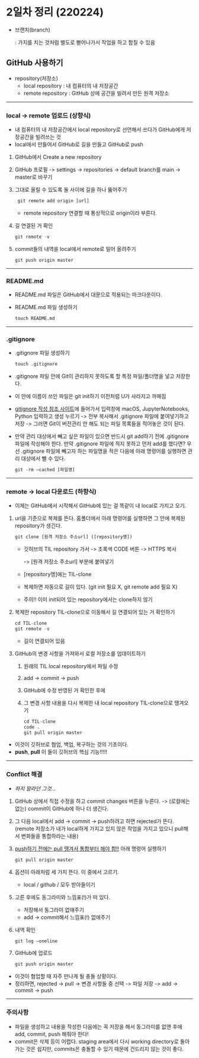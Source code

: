 # 2일차 정리 (220224)

* 브랜치(branch)

  : 가지를 치는 것처럼 별도로 뻗어나가서 작업을 하고 합칠 수 있음

## GitHub 사용하기

* repository(저장소)
  - local repository : 내 컴퓨터의 내 저장공간
  - remote repository : GitHub 상에 공간을 빌려서 만든 원격 저장소

---

### local -> remote 업로드 (상향식)

* 내 컴퓨터의 내 저장공간에서 local repository로 선언해서 쓰다가 GitHub에게 저장공간을 빌려쓰는 것
* local에서 만들어서 GitHub로 길을 만들고 GitHub로 push

1. GitHub에서 Create a new repository

2. GitHub 프로필 -> settings -> repositories -> default branch를 main -> master로 바꾸기

3. 그대로 올릴 수 있도록 둘 사이에 길을 하나 뚫어주기

   ```python
    git remote add origin [url] 
   ```

   - remote repository 연결할 때 통상적으로 origin이라 부른다.

4. 길 연결된 거 확인

   ```python
   git remote -v
   ```

5. commit들의 내역을 local에서 remote로 밀어 올려주기

   ```python
   git push origin master
   ```

---

### README.md

- README.md 파일은 GitHub에서 대문으로 적용되는 마크다운이다.

- README.md 파일 생성하기

  ```python
  touch README.md
  ```

---

### .gitignore

- .gitignore 파일 생성하기

  ```python
  touch .gitignore
  ```

- .gitignore 파일 안에 Git이 관리하지 못하도록 할 특정 파일/폴더명을 넣고 저장한다.

- 이 안에 이름이 쓰인 파일은 git init하기 이전처럼 U가 사라지고 까매짐

- [gitignore 작성 참조 사이트](https://www.toptal.com/developers/gitignore)에 들어가서 입력창에 macOS, JupyterNotebooks, Python 입력하고 생성 누르기 -> 전부 복사해서 .gitignore 파일에 붙여넣기하고 저장 -> 그러면 Git이 버전관리 안 해도 되는 파일 목록들을 적어놓은 것이 된다.

- 만약 관리 대상에서 빼고 싶은 파일이 있으면 반드시 git add하기 전에 .gitignore 파일에 작성해야 한다. 만약 .gitignore 파일에 적지 못하고 먼저 add를 했다면? 우선 .gitignore 파일에 빼고자 하는 파일명을 적은 다음에 아래 명령어를 실행하면 관리 대상에서 뺄 수 있다.

  ```python
  git -rm —cached [파일명]
  ```

---

### remote -> local 다운로드 (하향식)

* 이제는 GitHub에서 시작해서 GitHub에 있는 걸 똑같이 내 local로 가지고 오기.

1. url을 기준으로 복제를 뜬다. 홈폴더에서 아래 명령어를 실행하면 그 안에 복제된 repository가 생긴다.

   ```python
   git clone [원격 저장소 주소url] ([repository명])
   ```

   - 깃허브의 TIL repository 가서 -> 초록색 CODE 버튼 -> HTTPS 복사

     -> [원격 저장소 주소url] 부분에 붙여넣기

   - [repository명]에는 TIL-clone

   - 복제하면 자동으로 길이 있다. (git init 필요 X, git remote add 필요 X)

   - 주의!! 이미 init되어 있는 repository에서는 clone하지 않기

2. 복제한 repository TIL-clone으로 이동해서 길 연결되어 있는 거 확인하기

   ```python
   cd TIL-clone
   git remote -v
   ```

   - 길이 연결되어 있음

3. GitHub의 변경 사항을 가져와서 로컬 저장소를 업데이트하기

   1. 원래의 TIL local repository에서 파일 수정

   2. add -> commit -> push

   3. GitHub에 수정 반영된 거 확인한 후에

   4. 그 변경 사항 내용을 다시 복제한 내 local repository TIL-clone으로 땡겨오기

      ```python
      cd TIL-clone 
      code .
      git pull origin master
      ```

* 이것이 깃허브로 협업, 백업, 복구하는 것의 기초이다.
* **push**, **pull** 이 둘이 깃허브의 핵심 기능!!!!!

---

### Conflict 해결

* *하지 말라던 그것…*

1. GitHub 상에서 직접 수정을 하고 commit changes 버튼을 누른다. -> (로컬에는 없는) commit이 GitHub에 하나 더 생긴다.

2. 그 다음 local에서 add -> commit -> push하려고 하면 rejected가 뜬다. (remote 저장소가 내가 local하게 가지고 있지 않은 작업을 가지고 있으니 pull해서 변화들을 통합하라는 내용)

3. <u>push하기 전에는 pull 땡겨서 통합부터 해야 함!!</u> 아래 명령어 실행하기

   ```py
   git pull origin master
   ```

4. 옵션이 아래처럼 세 가지 뜬다. 이 중에서 고르기.
   * local / github / 모두 받아들이기

5. 고른 후에도 동그라미와 느낌표(!)가 떠 있다.
   * 저장해서 동그라미 없애주기
   * add -> commit해서 느낌표(!) 없애주기

6. 내역 확인

   ```python
   git log —oneline
   ```

7. GitHub에 업로드

   ```python
   git push origin master
   ```

* 이것이 협업할 때 자주 만나게 될 충돌 상황이다.
* 정리하면, rejected -> pull -> 변경 사항들 중 선택 -> 파일 저장 -> add -> commit -> push

---

### 주의사항

* 파일을 생성하고 내용을 작성한 다음에는 꼭 저장을 해서 동그라미를 없앤 후에 add, commit, push 해줘야 한다!
* commit은 삭제 등이 어렵다. staging area에서 다시 working directory로 돌아가는 것은 쉽지만, commits은 충돌할 수 있기 때문에 건드리지 않는 것이 좋다.

